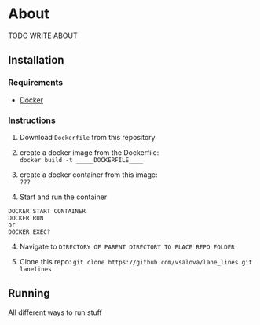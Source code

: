 # About

TODO WRITE ABOUT

## Installation

### Requirements

* [Docker](https://www.docker.com/get-started)

### Instructions

1. Download `Dockerfile` from this repository

2. create a docker image from the Dockerfile:  
`docker build -t _____DOCKERFILE____`

2. create a docker container from this image:  
`???`

3. Start and run the container
```
DOCKER START CONTAINER
DOCKER RUN
or
DOCKER EXEC?
```

4. Navigate to `DIRECTORY OF PARENT DIRECTORY TO PLACE REPO FOLDER`

5. Clone this repo: `git clone https://github.com/vsalova/lane_lines.git lanelines`

## Running

All different ways to run stuff

